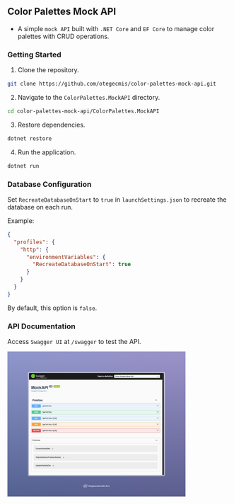 ## Color Palettes Mock API

- A simple `mock API` built with `.NET Core` and `EF Core` to manage color palettes with CRUD operations.

### Getting Started

1. Clone the repository.
```sh
git clone https://github.com/otegecmis/color-palettes-mock-api.git
```

2. Navigate to the `ColorPalettes.MockAPI` directory.
```sh
cd color-palettes-mock-api/ColorPalettes.MockAPI
```

3. Restore dependencies.
```sh
dotnet restore
```

4. Run the application.
```sh
dotnet run
```

### Database Configuration

Set `RecreateDatabaseOnStart` to `true` in `launchSettings.json` to recreate the database on each run.

Example:
```json
{
  "profiles": {
    "http": {
      "environmentVariables": {
        "RecreateDatabaseOnStart": true
      }
    }
  }
}
```

By default, this option is `false`.

### API Documentation

Access `Swagger UI` at `/swagger` to test the API.

<div style="float: left;">
    <img src=".github/Images/Swagger.png" style="width: 80%;" />
</div>
